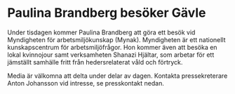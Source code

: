 # Paulina Brandberg besöker Gävle

Under tisdagen kommer Paulina Brandberg att göra ett besök vid Myndigheten för arbetsmiljökunskap (Mynak). Myndigheten är ett nationellt kunskapscentrum för arbetsmiljöfrågor. Hon kommer även att besöka en lokal kvinnojour samt verksamheten Shanazi Hjältar, som arbetar för ett jämställt samhälle fritt från hedersrelaterat våld och förtryck.

Media är välkomna att delta under delar av dagen. Kontakta pressekreterare Anton Johansson vid intresse, se presskontakt nedan.
